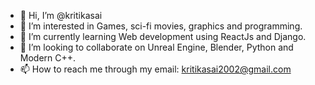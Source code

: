 - 👋 Hi, I’m @kritikasai
- 👀 I’m interested in Games, sci-fi movies, graphics and programming.
- 🌱 I’m currently learning Web development using ReactJs and Django.
- 💞️ I’m looking to collaborate on Unreal Engine, Blender, Python and Modern C++.
- 📫 How to reach me through my email: kritikasai2002@gmail.com

<!---
kritikasai/kritikasai is a ✨ special ✨ repository because its `README.md` (this file) appears on your GitHub profile.
You can click the Preview link to take a look at your changes.
--->
